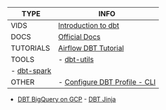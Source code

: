 
| TYPE  | INFO  |
|---------|---------|
|VIDS     | [Introduction to dbt](https://www.youtube.com/watchv=M8oi7nSaWps)         |
|DOCS     |     [Official Docs](https://docs.getdbt.com/docs/introduction/)    |
|TUTORIALS     |    [Airflow DBT Tutorial](https://analyticsmayhem.com/dbt/apache-airflow-dbt-docker-compose/)     |
|TOOLS     | - [dbt-utils](https://www.youtube.com/watchv=M8oi7nSaWps)  
- [dbt-spark](https://github.com/dbt-labs/dbt-spark)      |
|OTHER     |    - [Configure DBT Profile - CLI](https://docs.getdbt.com/dbt-cli/configure-your-profile)    |
- [DBT BigQuery on GCP](https://docs.getdbt.com/tutorial/setting-up#create-a-bigquery-project) - [DBT Jinja](https://docs.getdbt.com/tutorial/using-jinja)

